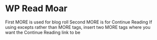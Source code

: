 # WP Read Moar

First MORE is used for blog roll
Second MORE is for Continue Reading
If using excepts rather than MORE tags, insert two MORE tags where you want the Continue Reading link to be